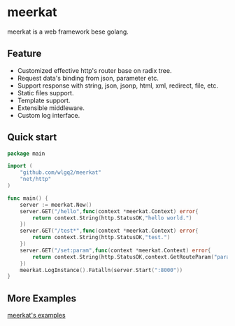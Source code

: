 # meerkat
meerkat is a web framework bese golang.

## Feature

* Customized effective http's router base on radix tree.
* Request data's binding from json, parameter etc.
* Support response with string, json, jsonp, html, xml, redirect, file, etc.
* Static files support.
* Template support.
* Extensible middleware.
* Custom log interface.

## Quick start
```go
package main

import (
	"github.com/wlgq2/meerkat"
	"net/http"
)

func main() {
	server := meerkat.New()
	server.GET("/hello",func(context *meerkat.Context) error{
		return context.String(http.StatusOK,"hello world.")
	})
	server.GET("/test*",func(context *meerkat.Context) error{
		return context.String(http.StatusOK,"test.")
	})
	server.GET("/set:param",func(context *meerkat.Context) error{
		return context.String(http.StatusOK,context.GetRouteParam("param"))
	})
	meerkat.LogInstance().Fatalln(server.Start(":8000"))
}

```

## More Examples
[meerkat's examples](https://github.com/wlgq2/meerkat_example)
